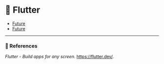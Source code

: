 # :flipper: Flutter
- [Future](./AsynchronousProgramming.md)
- [Future](./StateManagement.md)

---
### :bookmark_tabs: References
*Flutter - Build apps for any screen.* https://flutter.dev/.